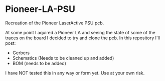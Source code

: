 # Pioneer-LA-PSU
Recreation of the Pioneer LaserActive PSU pcb.

At some point I aquired a Pioneer LA and seeing the state of some of the traces on the board I decided to try and clone the pcb. In this repository I'll post:

- Gerbers
- Schematics (Needs to be cleaned up and added)
- BOM (needs to be added)

I have NOT tested this in any way or form yet. Use at your own risk. 
